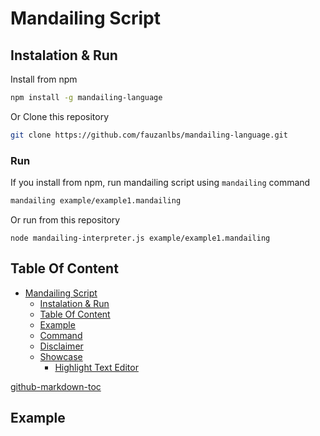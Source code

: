 # Mandailing Script


## Instalation & Run

Install from npm
```bash
npm install -g mandailing-language
```
Or Clone this repository

```bash
git clone https://github.com/fauzanlbs/mandailing-language.git
```

### Run

If you install from npm, run mandailing script using `mandailing` command

```bash
mandailing example/example1.mandailing
```

Or run from this repository
```
node mandailing-interpreter.js example/example1.mandailing
```

## Table Of Content

* [Mandailing Script](#mandailing-script)
   * [Instalation &amp; Run](#instalation--run)
   * [Table Of Content](#table-of-content)
   * [Example](#example)
   * [Command](#command)
  * [Disclaimer](#disclaimer)
   * [Showcase](#showcase)
      * [Highlight Text Editor](#highlight-text-editor)

[github-markdown-toc](https://github.com/ekalinin/github-markdown-toc)

## Example 


